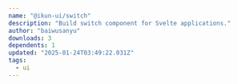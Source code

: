```yaml
---
name: "@ikun-ui/switch"
description: "Build switch component for Svelte applications."
author: "baiwusanyu"
downloads: 3
dependents: 1
updated: "2025-01-24T03:49:22.031Z"
tags: 
  - ui
---
```

